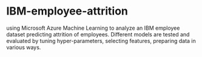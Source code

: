 # IBM-employee-attrition
using Microsoft Azure Machine Learning to analyze an IBM employee dataset predicting attrition of employees. Different models are tested and evaluated by tuning hyper-parameters, selecting features, preparing data in various ways. 
